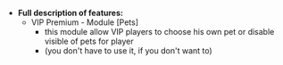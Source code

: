 * **Full description of features:**   
  - VIP Premium - Module [Pets]
    - this module allow VIP players to choose his own pet or disable visible of pets for player
    - (you don't have to use it, if you don't want to)
